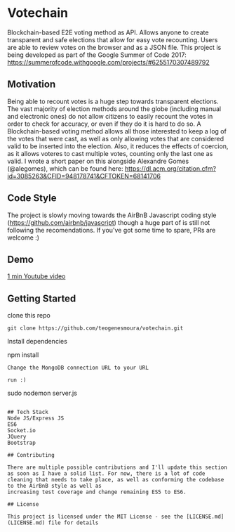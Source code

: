 # Votechain

Blockchain-based E2E voting method as API. Allows anyone to create transparent and safe elections that allow for easy vote recounting. Users are able to review votes on the browser and as a JSON file. This project is being developed as part of the Google Summer of Code 2017:
https://summerofcode.withgoogle.com/projects/#6255170307489792

## Motivation

Being able to recount votes is a huge step towards transparent elections. The vast majority of election methods around the globe (including manual and electronic ones) do not allow citizens to easily recount the votes in order to check for accuracy, or even if they do it is hard to do so. A Blockchain-based voting method allows all those interested to keep a log of the votes that were cast, as well as only allowing votes that are considered valid to be inserted into the election. Also, it reduces the effects of coercion, as it allows voteres to cast multiple votes, counting only the last one as valid. 
I wrote a short paper on this alongside Alexandre Gomes (@alegomes), which can be found here:
https://dl.acm.org/citation.cfm?id=3085263&CFID=948178741&CFTOKEN=68141706

## Code Style
The project is slowly moving towards the AirBnB Javascript coding style (https://github.com/airbnb/javascript) though a huge part of is still not following the recomendations. If you've got some time to spare, PRs are welcome :) 

## Demo
[1 min Youtube video](https://youtu.be/lfjZtcb2u40 "Votechain Demo")

## Getting Started

clone this repo
```
git clone https://github.com/teogenesmoura/votechain.git
``` 
Install dependencies

npm install 
``` 
Change the MongoDB connection URL to your URL

run :)
``` 
sudo nodemon server.js
```

## Tech Stack
Node JS/Express JS
ES6 
Socket.io
JQuery
Bootstrap

## Contributing

There are multiple possible contributions and I'll update this section as soon as I have a solid list. For now, there is a lot of code cleaning that needs to take place, as well as conforming the codebase to the AirBnB style as well as 
increasing test coverage and change remaining ES5 to ES6.

## License

This project is licensed under the MIT License - see the [LICENSE.md](LICENSE.md) file for details
